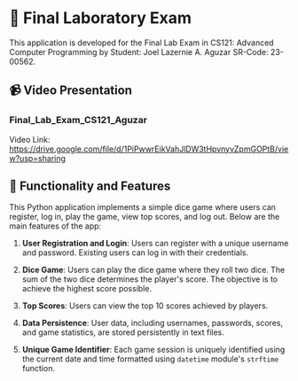 # 🎲 Final Laboratory Exam

This application is developed for the Final Lab Exam in CS121: Advanced Computer Programming by Student: Joel Lazernie A. Aguzar SR-Code: 23-00562.

## 📹 Video Presentation

### Final_Lab_Exam_CS121_Aguzar

Video Link: https://drive.google.com/file/d/1PiPwwrEikVahJlDW3tHpvnyvZpmGOPtB/view?usp=sharing

## 🚀 Functionality and Features

This Python application implements a simple dice game where users can register, log in, play the game, view top scores, and log out. Below are the main features of the app:

1. **User Registration and Login**: Users can register with a unique username and password. Existing users can log in with their credentials.

2. **Dice Game**: Users can play the dice game where they roll two dice. The sum of the two dice determines the player's score. The objective is to achieve the highest score possible.

3. **Top Scores**: Users can view the top 10 scores achieved by players.

4. **Data Persistence**: User data, including usernames, passwords, scores, and game statistics, are stored persistently in text files.

5. **Unique Game Identifier**: Each game session is uniquely identified using the current date and time formatted using `datetime` module's `strftime` function.
